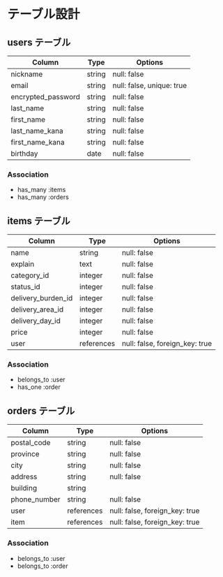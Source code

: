 # テーブル設計

## users テーブル
| Column             | Type    | Options                   |
| ------------------ | ------- | ------------------------- |
| nickname           | string  | null: false               |
| email              | string  | null: false, unique: true |
| encrypted_password | string  | null: false               |
| last_name          | string  | null: false               |
| first_name         | string  | null: false               |
| last_name_kana     | string  | null: false               |
| first_name_kana    | string  | null: false               |
| birthday           | date    | null: false               |

### Association
- has_many :items
- has_many :orders

## items テーブル

| Column             | Type        | Options                        |
| ------------------ | ----------- | ------------------------------ |
| name               | string      | null: false                    |
| explain            | text        | null: false                    |
| category_id        | integer     | null: false                    |
| status_id          | integer     | null: false                    |
| delivery_burden_id | integer     | null: false                    |
| delivery_area_id   | integer     | null: false                    |
| delivery_day_id    | integer     | null: false                    |
| price              | integer     | null: false                    |
| user               | references  | null: false, foreign_key: true |

### Association
- belongs_to :user
- has_one :order

## orders テーブル

| Column        | Type       | Options                        |
| ------------- | ---------- | ------------------------------ |
| postal_code   | string     | null: false                    |
| province      | string     | null: false                    |
| city          | string     | null: false                    |
| address       | string     | null: false                    |
| building      | string     |                                |
| phone_number  | string     | null: false                    |
| user          | references | null: false, foreign_key: true |
| item          | references | null: false, foreign_key: true |

### Association
- belongs_to :user
- belongs_to :order